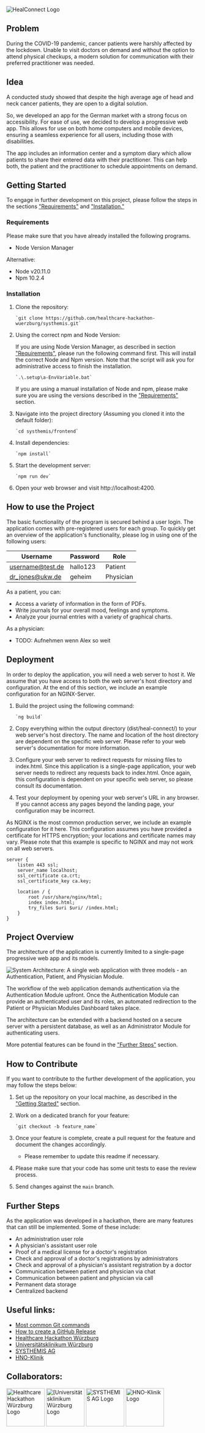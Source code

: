 ![HealConnect Logo](/docs/HealConnectLogo.png)

## Problem

During the COVID-19 pandemic, cancer patients were harshly affected by the lockdown.
Unable to visit doctors on demand and without the option to attend physical checkups,
a modern solution for communication with their preferred practitioner was needed.

## Idea

A conducted study showed that despite the high average age of head and neck cancer 
patients, they are open to a digital solution.

So, we developed an app for the German market with a strong focus on accessibility.
For ease of use, we decided to develop a progressive web app. 
This allows for use on both home computers and mobile devices, 
ensuring a seamless experience for all users, including those with disabilities.

The app includes an information center and a symptom diary which allow patients to share 
their entered data with their practitioner. This can help both, the patient and the
practitioner to schedule appointments on demand.

## Getting Started

To engage in further development on this project, please follow the steps in the sections
["Requirements"](#Requirements) and ["Installation."](#Installation)

### Requirements

Please make sure that you have already installed the following programs.

- Node Version Manager

Alternative:
- Node v20.11.0 
- Npm 10.2.4

### Installation

1) Clone the repository:

       `git clone https://github.com/healthcare-hackathon-wuerzburg/systhemis.git`

2) Using the correct npm and Node Version:

   If you are using Node Version Manager, as described in section ["Requirements"](#Requirements), 
 please run the following command first. This will install the correct Node and
 Npm version. Note that the script will ask you for administrative access to 
 finish the installation.

       `.\.setup\a-EnvVariable.bat`

    If you are using a manual installation of Node and npm, please make sure you are using the versions described in the ["Requirements"](#Requirements) section.

3) Navigate into the project directory (Assuming you cloned it into the default folder):

       `cd systhemis/frontend`

4) Install dependencies:

       `npm install`

5) Start the development server:

       `npm run dev`
6) Open your web browser and visit http://localhost:4200.

## How to use the Project 

The basic functionality of the program is secured behind a user login. 
The application comes with pre-registered users for each group. 
To quickly get an overview of the application's functionality, 
please log in using one of the following users:

| Username         | Password   | Role      |
|------------------|------------|-----------|
| username@test.de | hallo123   | Patient   |
| dr_jones@ukw.de  | geheim     | Physician |

As a patient, you can:
- Access a variety of information in the form of PDFs.
- Write journals for your overall mood, feelings and symptoms.
- Analyze your journal entries with a variety of graphical charts.

As a physician:
- TODO: Aufnehmen wenn Alex so weit

## Deployment

In order to deploy the application, you will need a web server to host it. 
We assume that you have access to both the web server's host directory and configuration.
At the end of this section, we include an example configuration for an NGINX-Server.

1) Build the project using the following command:

       `ng build`
2) Copy everything within the output directory (dist/heal-connect/) to your 
web server's host directory. 
The name and location of the host directory are dependent on the specific web server.
Please refer to your web server's documentation for more information.
3) Configure your web server to redirect requests for missing files to index.html.
Since this application is a single-page application, your web server needs
to redirect any requests back to index.html. Once again, 
this configuration is dependent on your specific web server, 
so please consult its documentation.
4) Test your deployment by opening your web server's URL in any browser.
If you cannot access any pages beyond the landing page, 
your configuration may be incorrect.

As NGINX is the most common production server, we include an example configuration for it here.
This configuration assumes you have provided a certificate for HTTPS encryption; 
your locations and certificate names may vary. 
Please note that this example is specific to NGINX and may not work on all web servers.

```
server {
    listen 443 ssl;
    server_name localhost;
    ssl_certificate ca.crt;
    ssl_certificate_key ca.key;

    location / {
        root /usr/share/nginx/html;
        index index.html;
        try_files $uri $uri/ /index.html;
    }
}
```

## Project Overview

The architecture of the application is currently limited to a single-page
progressive web app and its models.

![System Architecture: A single web application with three models - an Authentication, Patient, and Physician Module.](/docs/Architecture-diagram.png)

The workflow of the web application demands authentication via the Authentication Module upfront.
Once the Authentication Module can provide an authenticated user and its roles,
an automated redirection to the Patient or Physician Modules Dashboard takes place.

The architecture can be extended with a backend hosted on a secure server with a persistent database,
as well as an Administrator Module for authenticating users.

More potential features can be found in the ["Further Steps"](#Further-Steps) section.

## How to Contribute

If you want to contribute to the further development of the application,
you may follow the steps below:

1) Set up the repository on your local machine, as described in the ["Getting Started"](#Getting-Started) section.
2) Work on a dedicated branch for your feature:

       `git checkout -b feature_name`

3) Once your feature is complete, create a pull request for the feature and document the changes accordingly.
   - Please remember to update this readme if necessary.
4) Please make sure that your code has some unit tests to ease the review process.
5) Send changes against the `main` branch.

## Further Steps

As the application was developed in a hackathon, there are many features that can still be implemented. Some of these include:

- An administration user role
- A physician's assistant user role
- Proof of a medical license for a doctor's registration
- Check and approval of a doctor's registrations by administrators
- Check and approval of a physician's assistant registration by a doctor
- Communication between patient and physician via chat
- Communication between patient and physician via call
- Permanent data storage
- Centralized backend

## Useful links:

- [Most common Git commands](https://rogerdudler.github.io/git-guide/index.de.html)
- [How to create a GitHub Release](https://docs.github.com/en/repositories/releasing-projects-on-github/managing-releases-in-a-repository)
- [Healthcare Hackathon Würzburg](https://www.healthcare-hackathon.info/hhwuerzburg)
- [Universitätsklinikum Würzburg](https://www.ukw.de)
- [SYSTHEMIS AG](https://systhemis.de)
- [HNO-Klinik](https://www.ukw.de/hno-klinik)

## Collaborators:
[<img alt="Healthcare Hackathon Würzburg Logo" src="./docs/HHWLogo.svg" height="100">](https://www.healthcare-hackathon.info/hhwuerzburg)
[<img alt="[Universitätsklinikum Würzburg Logo" src="./docs/UKWLogo.svg" height="100">](https://www.healthcare-hackathon.info/hhwuerzburg)
[<img alt="SYSTHEMIS AG Logo" src="./docs/SYSTHEMISLogo.png" height="100">](https://systhemis.de)
[<img alt="HNO-Klinik Logo" src="./docs/HNOLogo.png" height="100">](https://www.ukw.de/hno-klinik)
